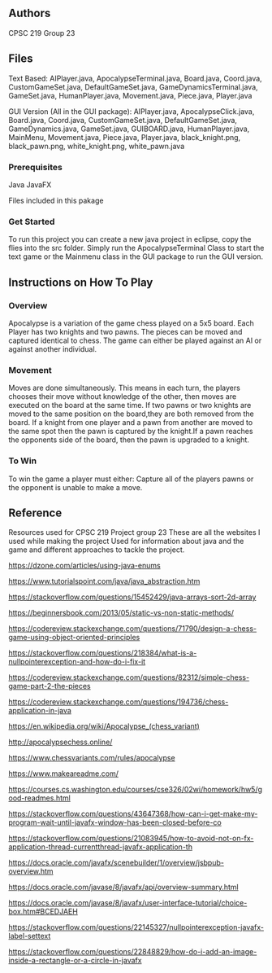 ## Authors

CPSC 219 Group 23

## Files
Text Based: AIPlayer.java, ApocalypseTerminal.java, Board.java, Coord.java, CustomGameSet.java, DefaultGameSet.java, GameDynamicsTerminal.java, GameSet.java, HumanPlayer.java, Movement.java, Piece.java, Player.java

GUI Version (All in the GUI package): AIPlayer.java, ApocalypseClick.java, Board.java, Coord.java, CustomGameSet.java, DefaultGameSet.java, GameDynamics.java, GameSet.java, GUIBOARD.java, HumanPlayer.java, MainMenu, Movement.java, Piece.java, Player.java, black_knight.png, black_pawn.png, white_knight.png, white_pawn.java

### Prerequisites
Java
JavaFX

Files included in this pakage

### Get Started
To run this project you can create a new java project in eclipse, copy the flies into the src folder. Simply run the ApocalypseTerminal Class to start the text game or the Mainmenu class in the GUI package to run the GUI version.

## Instructions on How To Play

### Overview

Apocalypse is a variation of the game chess played on a 5x5 board.  Each Player has two knights and two pawns. The pieces can be moved and captured identical to chess. The game can either be played against an AI or against another individual.

### Movement
Moves are done simultaneously. This means in each turn, the players chooses their move without knowledge of the other, then moves are executed on the board at the same time. If two pawns or two knights are moved to the same position on the board,they are both removed from the board. If a knight from one player and a pawn from another are moved to the same spot then the pawn is captured by the knight.If a pawn reaches the opponents side of the board, then the pawn is upgraded to a knight.

### To Win
To win the game a player must either: Capture all of the players pawns or the opponent is unable to make a move.

## Reference
Resources used for CPSC 219 Project group 23
These are all the websites I used while making the project
Used for information about java and the game and different approaches to tackle the project.


https://dzone.com/articles/using-java-enums

https://www.tutorialspoint.com/java/java_abstraction.htm

https://stackoverflow.com/questions/15452429/java-arrays-sort-2d-array

https://beginnersbook.com/2013/05/static-vs-non-static-methods/

https://codereview.stackexchange.com/questions/71790/design-a-chess-game-using-object-oriented-principles

https://stackoverflow.com/questions/218384/what-is-a-nullpointerexception-and-how-do-i-fix-it

https://codereview.stackexchange.com/questions/82312/simple-chess-game-part-2-the-pieces

https://codereview.stackexchange.com/questions/194736/chess-application-in-java

https://en.wikipedia.org/wiki/Apocalypse_(chess_variant)

http://apocalypsechess.online/

https://www.chessvariants.com/rules/apocalypse

https://www.makeareadme.com/

https://courses.cs.washington.edu/courses/cse326/02wi/homework/hw5/good-readmes.html

https://stackoverflow.com/questions/43647368/how-can-i-get-make-my-program-wait-until-javafx-window-has-been-closed-before-co

https://stackoverflow.com/questions/21083945/how-to-avoid-not-on-fx-application-thread-currentthread-javafx-application-th

https://docs.oracle.com/javafx/scenebuilder/1/overview/jsbpub-overview.htm

https://docs.oracle.com/javase/8/javafx/api/overview-summary.html

https://docs.oracle.com/javase/8/javafx/user-interface-tutorial/choice-box.htm#BCEDJAEH

https://stackoverflow.com/questions/22145327/nullpointerexception-javafx-label-settext

https://stackoverflow.com/questions/22848829/how-do-i-add-an-image-inside-a-rectangle-or-a-circle-in-javafx



